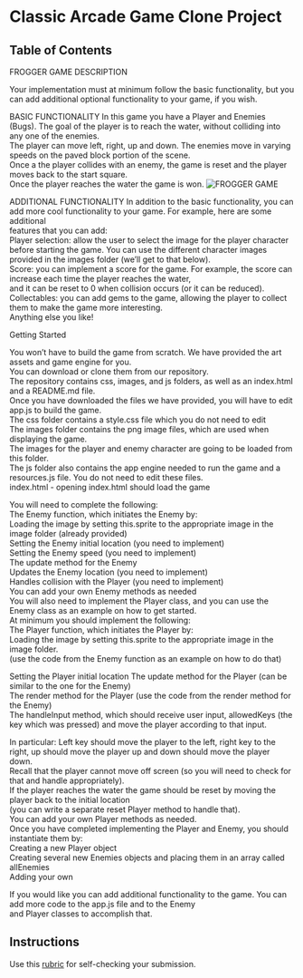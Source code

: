 # Classic Arcade Game Clone Project

## Table of Contents

FROGGER GAME DESCRIPTION

Your implementation must at minimum follow the basic functionality, but you can add additional optional functionality to your game, if you wish.

BASIC FUNCTIONALITY
In this game you have a Player and Enemies (Bugs). The goal of the player is to reach the water, without colliding into any one of the enemies. <br />
The player can move left, right, up and down. The enemies move in varying speeds on the paved block portion of the scene. <br />
Once a the player collides with an enemy, the game is reset and the player moves back to the start square. <br />
Once the player reaches the water the game is won.
![FROGGER GAME](https://docs.google.com/drawings/d/swAv5AN00tRIxfdzMdTy3yg/image?parent=1v01aScPjSWCCWQLIpFqvg3-vXLH2e8_SZQKC8jNO0Dc&rev=34&h=474&w=481&ac=1)

ADDITIONAL FUNCTIONALITY
In addition to the basic functionality, you can add more cool functionality to your game. For example, here are some additional<br />
features that you can add: <br />
Player selection: allow the user to select the image for the player character before starting the game. You can use the different character images <br />
provided in the images folder (we’ll get to that below). <br />
Score: you can implement a score for the game. For example, the score can increase each time the player reaches the water,  <br />
 and it can be reset to 0 when collision occurs (or it can be reduced). <br />
Collectables: you can add gems to the game, allowing the player to collect them to make the game more interesting. <br />
Anything else you like! <br />

Getting Started

You won’t have to build the game from scratch. We have provided the art assets and game engine for you.<br />
You can download or clone them from our repository.<br />
The repository contains css, images, and js folders, as well as an index.html and a README.md file.<br />
Once you have downloaded the files we have provided, you will have to edit app.js to build the game. <br />
The css folder contains a style.css file which you do not need to edit  <br />
The images folder contains the png image files, which are used when displaying the game. <br />
 The images for the player and enemy character are going to be loaded from this folder. <br />
The js folder also contains the app engine needed to run the game and a resources.js file. You do not need to edit these files. <br />
index.html - opening index.html should load the game  <br />

You will need to complete the following:  <br />
The Enemy function, which initiates the Enemy by:  <br />
Loading the image by setting this.sprite to the appropriate image in the image folder (already provided)  <br />
Setting the Enemy initial location (you need to implement)  <br />
Setting the Enemy speed (you need to implement)  <br />
The update method for the Enemy  <br />
Updates the Enemy location (you need to implement)  <br />
Handles collision with the Player (you need to implement)  <br />
You can add your own Enemy methods as needed  <br />
You will also need to implement the Player class, and you can use the Enemy class as an example on how to get started.  <br />
At minimum you should implement the following:  <br />
The Player function, which initiates the Player by:  <br />
Loading the image by setting this.sprite to the appropriate image in the image folder.  <br />
(use the code from the Enemy function as an example on how to do that)  <br />

Setting the Player initial location
The update method for the Player (can be similar to the one for the Enemy)<br />
The render method for the Player (use the code from the render method for the Enemy)<br />
The handleInput method, which should receive user input, allowedKeys (the key which was pressed) and move the player according to that input. <br />

In particular:
Left key should move the player to the left, right key to the right, up should move the player up and down should move the player down. <br />
Recall that the player cannot move off screen (so you will need to check for that and handle appropriately). <br />
If the player reaches the water the game should be reset by moving the player back to the initial location  <br />
(you can write a separate reset Player method to handle that). <br />
You can add your own Player methods as needed. <br />
Once you have completed implementing the Player and Enemy, you should instantiate them by: <br />
Creating a new Player object  <br />
Creating several new Enemies objects and placing them in an array called allEnemies  <br />
Adding your own  <br />

If you would like you can add additional functionality to the game. You can add more code to the app.js file and to the Enemy  <br />
and Player classes to accomplish that. <br />

## Instructions
Use this [rubric](https://review.udacity.com/#!/rubrics/15/view) for self-checking your submission.

